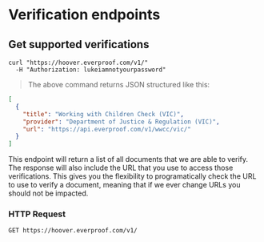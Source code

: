 # Verification endpoints

## Get supported verifications

```shell
curl "https://hoover.everproof.com/v1/"
  -H "Authorization: lukeiamnotyourpassword"
```

> The above command returns JSON structured like this:

```json
[
  {
    "title": "Working with Children Check (VIC)",
    "provider": "Department of Justice & Regulation (VIC)",
    "url": "https://api.everproof.com/v1/wwcc/vic/"
  }
]
```

This endpoint will return a list of all documents that we are able to verify. The response will also include the URL that you use to access those verifications. This gives you the flexibility to programatically check the URL to use to verify a document, meaning that if we ever change URLs you should not be impacted.

### HTTP Request

`GET https://hoover.everproof.com/v1/`